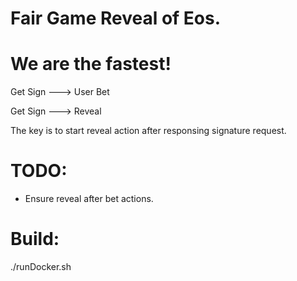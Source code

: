 # Fair Game Reveal of Eos.
# We are the fastest!
Get Sign ---> User Bet

Get Sign ---> Reveal

The key is to start reveal action after responsing signature request.

# TODO:
* Ensure reveal after bet actions.

# Build:
./runDocker.sh
